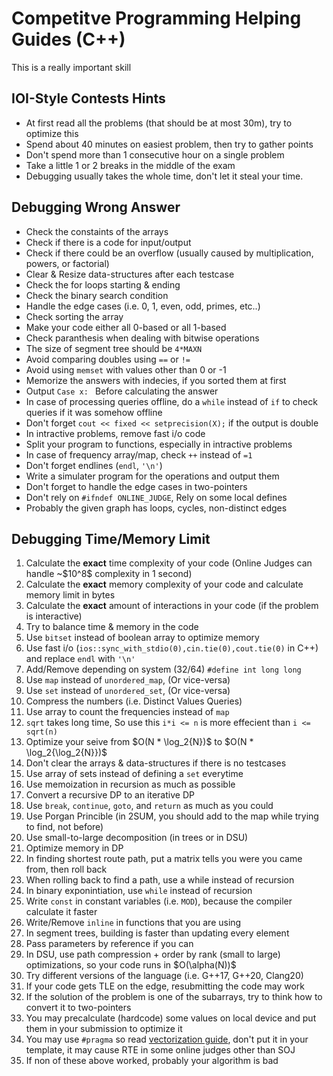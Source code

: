 # Competitve Programming Helping Guides (C++)
This is a really important skill

## IOI-Style Contests Hints
- At first read all the problems (that should be at most 30m), try to optimize this
- Spend about 40 minutes on easiest problem, then try to gather points
- Don't spend more than 1 consecutive hour on a single problem
- Take a little 1 or 2 breaks in the middle of the exam
- Debugging usually takes the whole time, don't let it steal your time. 

## Debugging Wrong Answer
<ul>
    <li>Check the constaints of the arrays</li>
    <li>Check if there is a code for input/output</li>
    <li>Check if there could be an overflow (usually caused by multiplication, powers, or factorial)</li>
    <li>Clear & Resize data-structures after each testcase</li>
    <li>Check the for loops starting & ending</li>
    <li>Check the binary search condition</li>
    <li>Handle the edge cases (i.e. 0, 1, even, odd, primes, etc..)</li>
    <li>Check sorting the array</li>
    <li>Make your code either all 0-based or all 1-based</li>
    <li>Check paranthesis when dealing with bitwise operations</li>
    <li>The size of segment tree should be <code>4*MAXN</code></li>
    <li>Avoid comparing doubles using <code>==</code> or <code>!=</code></li>
    <li>Avoid using <code>memset</code> with values other than 0 or -1</li>
    <li>Memorize the answers with indecies, if you sorted them at first</li>
    <li>Output <code>Case x: </code> Before calculating the answer</li>
    <li>In case of processing queries offline, do a <code>while</code> instead of <code>if</code> to check queries if it was somehow offline</li>
    <li>Don't forget <code>cout << fixed << setprecision(X);</code> if the output is double</li>
    <li>In intractive problems, remove fast i/o code</li>
    <li>Split your program to functions, especially in intractive problems</li>
    <li>In case of frequency array/map, check <code>++</code> instead of <code>=1</code></li>
    <li>Don't forget endlines (<code>endl</code>, <code>'\n'</code>)</li>
    <li>Write a simulater program for the operations and output them</li>
    <li>Don't forget to handle the edge cases in two-pointers</li>
    <li>Don't rely on <code>#ifndef ONLINE_JUDGE</code>, Rely on some local defines</li>
    <li>Probably the given graph has loops, cycles, non-distinct edges</li>
</ul>
        
## Debugging Time/Memory Limit
<ol>
    <li>Calculate the <b>exact</b> time complexity of your code (Online Judges can handle ~$10^8$ complexity in 1 second)</code></li>
    <li>Calculate the <b>exact</b> memory complexity of your code and calculate memory limit in bytes</li>
    <li>Calculate the <b>exact</b> amount of interactions in your code (if the problem is interactive)</li>
    <li>Try to balance time & memory in the code</li>
    <li>Use <code>bitset</code> instead of boolean array to optimize memory</li>
    <li>Use fast i/o (<code>ios::sync_with_stdio(0),cin.tie(0),cout.tie(0)</code> in C++) and replace <code>endl</code> with <code>'\n'</code></li>
    <li>Add/Remove depending on system (32/64) <code>#define int long long</code></li>
    <li>Use <code>map</code> instead of <code>unordered_map</code>, (Or vice-versa)</li>
    <li>Use <code>set</code> instead of <code>unordered_set</code>, (Or vice-versa)</li>
    <li>Compress the numbers (i.e. Distinct Values Queries)</li>
    <li>Use array to count the frequencies instead of <code>map</code></li>
    <li><code>sqrt</code> takes long time, So use this <code>i*i <= n</code> is more effecient than <code>i <= sqrt(n)</code></li>
    <li>Optimize your seive from $O(N * \log_2{N})$ to $O(N * \log_2{\log_2{N}})$</li>
    <li>Don't clear the arrays & data-structures if there is no testcases</li>
    <li>Use array of sets instead of defining a <code>set</code> everytime</li>
    <li>Use memoization in recursion as much as possible</li>
    <li>Convert a recursive DP to an iterative DP</li>
    <li>Use <code>break</code>, <code>continue</code>, <code>goto</code>, and <code>return</code> as much as you could</li>
    <li>Use Porgan Princible (in 2SUM, you should add to the map while trying to find, not before)</li>
    <li>Use small-to-large decomposition (in trees or in DSU)</li>
    <li>Optimize memory in DP</li>
    <li>In finding shortest route path, put a matrix tells you were you came from, then roll back</li>
    <li>When rolling back to find a path, use a while instead of recursion</li>
    <li>In binary exponintiation, use <code>while</code> instead of recursion</li>
    <li>Write <code>const</code> in constant variables (i.e. <code>MOD</code>), because the compiler calculate it faster</li>
    <li>Write/Remove <code>inline</code> in functions that you are using</li>
    <li>In segment trees, building is faster than updating every element</li>
    <li>Pass parameters by reference if you can</li>
    <li>In DSU, use path compression + order by rank (small to large) optimizations, so your code runs in $O(\alpha(N))$</li>
    <li>Try different versions of the language (i.e. G++17, G++20, Clang20)</li>
    <li>If your code gets TLE on the edge, resubmitting the code may work</li>
    <li>If the solution of the problem is one of the subarrays, try to think how to convert it to two-pointers</li>
    <li>You may precalculate (hardcode) some values on local device and put them in your submission to optimize it</li>
    <li>You may use <code>#pragma</code> so read <a href="https://usaco.guide/adv/vectorization?lang=cpp">vectorization guide</a>, don't put it in your template, it may cause RTE in some online judges other than SOJ</li>
    <li>If non of these above worked, probably your algorithm is bad</li>
</ol>

